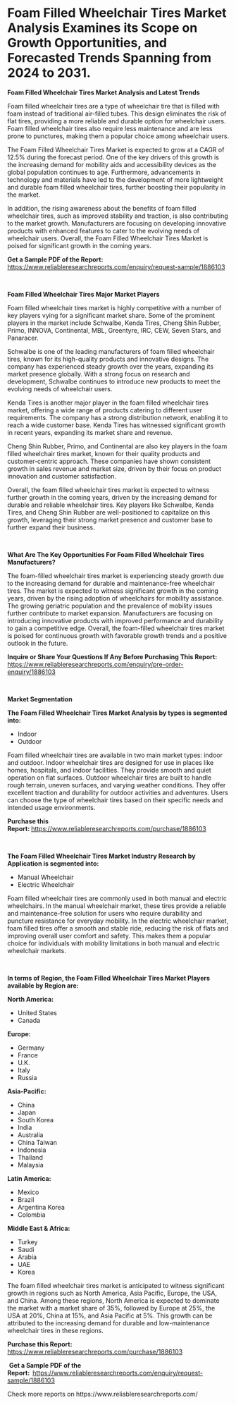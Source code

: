 <p><h1>Foam Filled Wheelchair Tires Market Analysis Examines its Scope on Growth Opportunities, and Forecasted Trends Spanning from 2024 to 2031.</h1></p><p><strong>Foam Filled Wheelchair Tires Market Analysis and Latest Trends</strong></p>
<p><p>Foam filled wheelchair tires are a type of wheelchair tire that is filled with foam instead of traditional air-filled tubes. This design eliminates the risk of flat tires, providing a more reliable and durable option for wheelchair users. Foam filled wheelchair tires also require less maintenance and are less prone to punctures, making them a popular choice among wheelchair users.</p><p>The Foam Filled Wheelchair Tires Market is expected to grow at a CAGR of 12.5% during the forecast period. One of the key drivers of this growth is the increasing demand for mobility aids and accessibility devices as the global population continues to age. Furthermore, advancements in technology and materials have led to the development of more lightweight and durable foam filled wheelchair tires, further boosting their popularity in the market.</p><p>In addition, the rising awareness about the benefits of foam filled wheelchair tires, such as improved stability and traction, is also contributing to the market growth. Manufacturers are focusing on developing innovative products with enhanced features to cater to the evolving needs of wheelchair users. Overall, the Foam Filled Wheelchair Tires Market is poised for significant growth in the coming years.</p></p>
<p><strong>Get a Sample PDF of the Report:&nbsp;</strong> <a href="https://www.reliableresearchreports.com/enquiry/request-sample/1886103">https://www.reliableresearchreports.com/enquiry/request-sample/1886103</a></p>
<p>&nbsp;</p>
<p><strong>Foam Filled Wheelchair Tires Major Market Players</strong></p>
<p><p>Foam filled wheelchair tires market is highly competitive with a number of key players vying for a significant market share. Some of the prominent players in the market include Schwalbe, Kenda Tires, Cheng Shin Rubber, Primo, INNOVA, Continental, MBL, Greentyre, IRC, CEW, Seven Stars, and Panaracer.</p><p>Schwalbe is one of the leading manufacturers of foam filled wheelchair tires, known for its high-quality products and innovative designs. The company has experienced steady growth over the years, expanding its market presence globally. With a strong focus on research and development, Schwalbe continues to introduce new products to meet the evolving needs of wheelchair users.</p><p>Kenda Tires is another major player in the foam filled wheelchair tires market, offering a wide range of products catering to different user requirements. The company has a strong distribution network, enabling it to reach a wide customer base. Kenda Tires has witnessed significant growth in recent years, expanding its market share and revenue.</p><p>Cheng Shin Rubber, Primo, and Continental are also key players in the foam filled wheelchair tires market, known for their quality products and customer-centric approach. These companies have shown consistent growth in sales revenue and market size, driven by their focus on product innovation and customer satisfaction.</p><p>Overall, the foam filled wheelchair tires market is expected to witness further growth in the coming years, driven by the increasing demand for durable and reliable wheelchair tires. Key players like Schwalbe, Kenda Tires, and Cheng Shin Rubber are well-positioned to capitalize on this growth, leveraging their strong market presence and customer base to further expand their business.</p></p>
<p>&nbsp;</p>
<p><strong>What Are The Key Opportunities For Foam Filled Wheelchair Tires Manufacturers?</strong></p>
<p><p>The foam-filled wheelchair tires market is experiencing steady growth due to the increasing demand for durable and maintenance-free wheelchair tires. The market is expected to witness significant growth in the coming years, driven by the rising adoption of wheelchairs for mobility assistance. The growing geriatric population and the prevalence of mobility issues further contribute to market expansion. Manufacturers are focusing on introducing innovative products with improved performance and durability to gain a competitive edge. Overall, the foam-filled wheelchair tires market is poised for continuous growth with favorable growth trends and a positive outlook in the future.</p></p>
<p><strong>Inquire or Share Your Questions If Any Before Purchasing This Report:</strong> <a href="https://www.reliableresearchreports.com/enquiry/pre-order-enquiry/1886103">https://www.reliableresearchreports.com/enquiry/pre-order-enquiry/1886103</a></p>
<p>&nbsp;</p>
<p><strong>Market Segmentation</strong></p>
<p><strong>The Foam Filled Wheelchair Tires Market Analysis by types is segmented into:</strong></p>
<p><ul><li>Indoor</li><li>Outdoor</li></ul></p>
<p><p>Foam filled wheelchair tires are available in two main market types: indoor and outdoor. Indoor wheelchair tires are designed for use in places like homes, hospitals, and indoor facilities. They provide smooth and quiet operation on flat surfaces. Outdoor wheelchair tires are built to handle rough terrain, uneven surfaces, and varying weather conditions. They offer excellent traction and durability for outdoor activities and adventures. Users can choose the type of wheelchair tires based on their specific needs and intended usage environments.</p></p>
<p><strong>Purchase this Report:&nbsp;</strong><a href="https://www.reliableresearchreports.com/purchase/1886103">https://www.reliableresearchreports.com/purchase/1886103</a></p>
<p>&nbsp;</p>
<p><strong>The Foam Filled Wheelchair Tires Market Industry Research by Application is segmented into:</strong></p>
<p><ul><li>Manual Wheelchair</li><li>Electric Wheelchair</li></ul></p>
<p><p>Foam filled wheelchair tires are commonly used in both manual and electric wheelchairs. In the manual wheelchair market, these tires provide a reliable and maintenance-free solution for users who require durability and puncture resistance for everyday mobility. In the electric wheelchair market, foam filled tires offer a smooth and stable ride, reducing the risk of flats and improving overall user comfort and safety. This makes them a popular choice for individuals with mobility limitations in both manual and electric wheelchair markets.</p></p>
<p>&nbsp;</p>
<p><strong>In terms of Region, the Foam Filled Wheelchair Tires Market Players available by Region are:</strong></p>
<p>
    <p> <strong> North America: </strong>
        <ul>
            <li>United States</li>
            <li>Canada</li>
        </ul>
        </p> 
    <p> <strong> Europe: </strong>
        <ul>
            <li>Germany</li>
            <li>France</li>
            <li>U.K.</li>
            <li>Italy</li>
            <li>Russia</li>
        </ul>
        </p> 
    <p> <strong> Asia-Pacific: </strong>
        <ul>
            <li>China</li>
            <li>Japan</li>
            <li>South Korea</li>
            <li>India</li>
            <li>Australia</li>
            <li>China Taiwan</li>
            <li>Indonesia</li>
            <li>Thailand</li>
            <li>Malaysia</li>
        </ul>
        </p> 
    <p> <strong> Latin America: </strong>
        <ul>
            <li>Mexico</li>
            <li>Brazil</li>
            <li>Argentina Korea</li>
            <li>Colombia</li>
        </ul>
        </p> 
    <p> <strong> Middle East & Africa: </strong>
        <ul>
            <li>Turkey</li>
            <li>Saudi</li>
            <li>Arabia</li>
            <li>UAE</li>
            <li>Korea</li>
        </ul>
    </p>
    </p>
<p><p>The foam filled wheelchair tires market is anticipated to witness significant growth in regions such as North America, Asia Pacific, Europe, the USA, and China. Among these regions, North America is expected to dominate the market with a market share of 35%, followed by Europe at 25%, the USA at 20%, China at 15%, and Asia Pacific at 5%. This growth can be attributed to the increasing demand for durable and low-maintenance wheelchair tires in these regions.</p></p>
<p><strong>Purchase this Report: </strong><a href="https://www.reliableresearchreports.com/purchase/1886103">https://www.reliableresearchreports.com/purchase/1886103</a></p>
<p>&nbsp;<strong>Get a Sample PDF of the Report:&nbsp;&nbsp;</strong><a href="https://www.reliableresearchreports.com/enquiry/request-sample/1886103">https://www.reliableresearchreports.com/enquiry/request-sample/1886103</a></p>
<p><strong></strong></p>
<p>Check more reports on https://www.reliableresearchreports.com/</p>